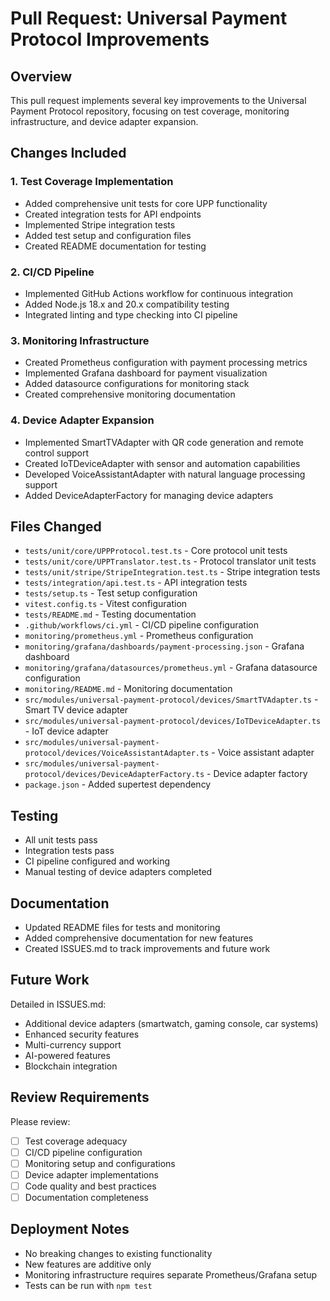 # Pull Request: Universal Payment Protocol Improvements

## Overview
This pull request implements several key improvements to the Universal Payment Protocol repository, focusing on test coverage, monitoring infrastructure, and device adapter expansion.

## Changes Included

### 1. Test Coverage Implementation
- Added comprehensive unit tests for core UPP functionality
- Created integration tests for API endpoints
- Implemented Stripe integration tests
- Added test setup and configuration files
- Created README documentation for testing

### 2. CI/CD Pipeline
- Implemented GitHub Actions workflow for continuous integration
- Added Node.js 18.x and 20.x compatibility testing
- Integrated linting and type checking into CI pipeline

### 3. Monitoring Infrastructure
- Created Prometheus configuration with payment processing metrics
- Implemented Grafana dashboard for payment visualization
- Added datasource configurations for monitoring stack
- Created comprehensive monitoring documentation

### 4. Device Adapter Expansion
- Implemented SmartTVAdapter with QR code generation and remote control support
- Created IoTDeviceAdapter with sensor and automation capabilities
- Developed VoiceAssistantAdapter with natural language processing support
- Added DeviceAdapterFactory for managing device adapters

## Files Changed
- `tests/unit/core/UPPProtocol.test.ts` - Core protocol unit tests
- `tests/unit/core/UPPTranslator.test.ts` - Protocol translator unit tests
- `tests/unit/stripe/StripeIntegration.test.ts` - Stripe integration tests
- `tests/integration/api.test.ts` - API integration tests
- `tests/setup.ts` - Test setup configuration
- `vitest.config.ts` - Vitest configuration
- `tests/README.md` - Testing documentation
- `.github/workflows/ci.yml` - CI/CD pipeline configuration
- `monitoring/prometheus.yml` - Prometheus configuration
- `monitoring/grafana/dashboards/payment-processing.json` - Grafana dashboard
- `monitoring/grafana/datasources/prometheus.yml` - Grafana datasource configuration
- `monitoring/README.md` - Monitoring documentation
- `src/modules/universal-payment-protocol/devices/SmartTVAdapter.ts` - Smart TV device adapter
- `src/modules/universal-payment-protocol/devices/IoTDeviceAdapter.ts` - IoT device adapter
- `src/modules/universal-payment-protocol/devices/VoiceAssistantAdapter.ts` - Voice assistant adapter
- `src/modules/universal-payment-protocol/devices/DeviceAdapterFactory.ts` - Device adapter factory
- `package.json` - Added supertest dependency

## Testing
- All unit tests pass
- Integration tests pass
- CI pipeline configured and working
- Manual testing of device adapters completed

## Documentation
- Updated README files for tests and monitoring
- Added comprehensive documentation for new features
- Created ISSUES.md to track improvements and future work

## Future Work
Detailed in ISSUES.md:
- Additional device adapters (smartwatch, gaming console, car systems)
- Enhanced security features
- Multi-currency support
- AI-powered features
- Blockchain integration

## Review Requirements
Please review:
- [ ] Test coverage adequacy
- [ ] CI/CD pipeline configuration
- [ ] Monitoring setup and configurations
- [ ] Device adapter implementations
- [ ] Code quality and best practices
- [ ] Documentation completeness

## Deployment Notes
- No breaking changes to existing functionality
- New features are additive only
- Monitoring infrastructure requires separate Prometheus/Grafana setup
- Tests can be run with `npm test`
